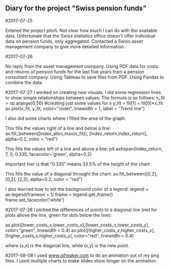 ## Diary for the project "Swiss pension funds"

#2017-07-25

Entered the project pitch. Not clear how much I can do with the available data. Unfortunate that the Swiss statistics office doesn't offer individual data on pension funds, only aggregated. Contacted a Swiss asset management company to give more detailed information.

#2017-07-26

No reply from the asset management company. Using PDF data for costs and returns of pension funds for the last five years from a pension consultant company. Using Tableau to save files from PDF. Using Pandas to combine the data.

#2017-07-27
I worked on creating new visuals. I did some regression lines to show simple relationships between values.
The formula is as follows:
x_fit = np.arange(0,50) #creating just some values for x
y_fit = fit[1] + fit[0]*x_fit
ax.plot(x_fit, y_fit, color="violet", linewidth = 1, label = "Trend line")

I also did some charts where I filled the area of the graph.

This fills the values right of a line and below a line:
ax.fill_between([index_alloc,max(x_fit)], [index_return,index_return], alpha=0.2, color = "red")

This fills the values left of a line and above a line:
plt.axhspan(index_return, 7, 0, 0.335, facecolor='green', alpha=0.2)

Important hier is that "0.335" means 33.5% of the height of the chart

This fills the value of a diagonal throught the chart:
ax.fill_between([0,2], [0,2], [2,3], alpha=0.2, color = "red")

I also learned how to set the background color of a legend:
legend = ax.legend(frameon = 1)
frame = legend.get_frame()
frame.set_facecolor('white')

#2017-07-28
I plotted the differences of points to a diagonal line (red for plots above the line, green for dots below the line):

ax.plot([lower_costs_x,lower_costs_x],[lower_costs_x,lower_costs_y], color="green", linewidth = 0.4)
ax.plot([higher_costs_x,higher_costs_x],[higher_costs_x,higher_costs_y], color="red", linewidth = 0.4)

where (x,x) is the diagonal line, while (x,y) is the new point.

#2017-08-08
I used www.gifmaker.com to do an animation out of my png files.
I used multiple charts to make slides show longer on the animation.